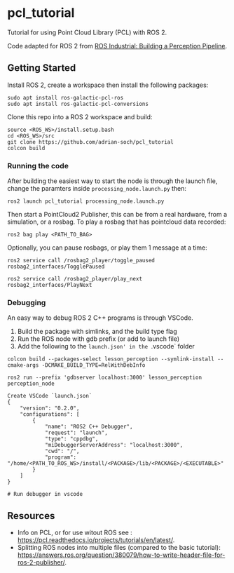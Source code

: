 # pcl_tutorial
Tutorial for using Point Cloud Library (PCL) with ROS 2.

Code adapted for ROS 2 from [ROS Industrial: Building a Perception Pipeline](https://industrial-training-master.readthedocs.io/en/melodic/_source/session5/Building-a-Perception-Pipeline.html).

## Getting Started
Install ROS 2, create a workspace then install the following packages:
```
sudo apt install ros-galactic-pcl-ros
sudo apt install ros-galactic-pcl-conversions
```

Clone this repo into a ROS 2 workspace and build: 

```
source <ROS_WS>/install.setup.bash
cd <ROS_WS>/src
git clone https://github.com/adrian-soch/pcl_tutorial
colcon build
```
### Running the code
After building the easiest way to start the node is through the launch file, change the paramters inside `processing_node.launch.py` then:

```
ros2 launch pcl_tutorial processing_node.launch.py
```

Then start a PointCloud2 Publisher, this can be from a real hardware, from a simulation, or a rosbag. To play a rosbag that has pointcloud data recorded:

```
ros2 bag play <PATH_TO_BAG>
```

Optionally, you can pause rosbags, or play them 1 message at a time:
```
ros2 service call /rosbag2_player/toggle_paused rosbag2_interfaces/TogglePaused

ros2 service call /rosbag2_player/play_next rosbag2_interfaces/PlayNext
```

### Debugging

An easy way to debug ROS 2 C++ programs is through VSCode.
1. Build the package with simlinks, and the build type flag
1. Run the ROS node with gdb prefix (or add to launch file)
1. Add the following to the `launch.json' in the `.vscode` folder

```
colcon build --packages-select lesson_perception --symlink-install --cmake-args -DCMAKE_BUILD_TYPE=RelWithDebInfo

ros2 run --prefix 'gdbserver localhost:3000' lesson_perception perception_node

Create VSCode `launch.json`
{
    "version": "0.2.0",
    "configurations": [
        {
            "name": "ROS2 C++ Debugger",
            "request": "launch",
            "type": "cppdbg",
            "miDebuggerServerAddress": "localhost:3000",
            "cwd": "/",
            "program": "/home/<PATH_TO_ROS_WS>/install/<PACKAGE>/lib/<PACKAGE>/<EXECUTABLE>"
        }
    ]
}

# Run debugger in vscode
```

## Resources

 - Info on PCL, or for use witout ROS see : https://pcl.readthedocs.io/projects/tutorials/en/latest/.
 - Splitting ROS nodes into multiple files (compared to the basic tutorial): https://answers.ros.org/question/380079/how-to-write-header-file-for-ros-2-publisher/.
  


